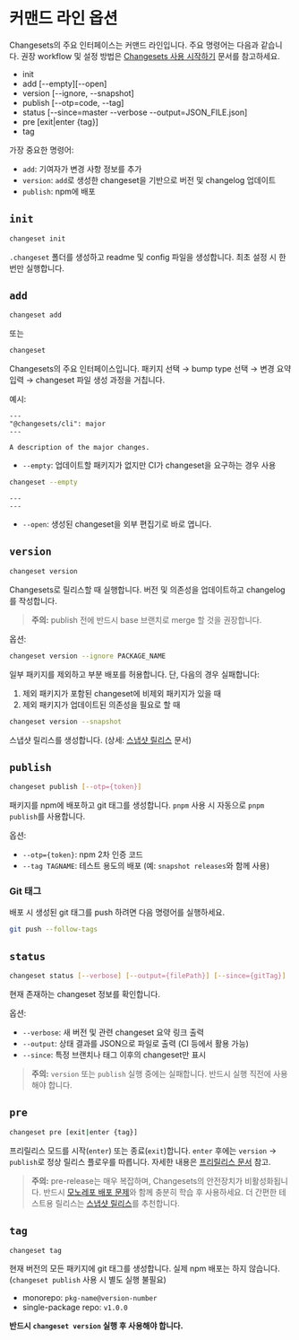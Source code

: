 # 커맨드 라인 옵션

Changesets의 주요 인터페이스는 커맨드 라인입니다. 주요 명령어는 다음과 같습니다.
권장 workflow 및 설정 방법은 [Changesets 사용 시작하기](/intro-to-using-changesets) 문서를 참고하세요.

* init
* add \[--empty]\[--open]
* version \[--ignore, --snapshot]
* publish \[--otp=code, --tag]
* status \[--since=master --verbose --output=JSON\_FILE.json]
* pre \[exit|enter {tag}]
* tag

가장 중요한 명령어:

* `add`: 기여자가 변경 사항 정보를 추가
* `version`: `add`로 생성한 changeset을 기반으로 버전 및 changelog 업데이트
* `publish`: npm에 배포

## `init`

```bash
changeset init
```

`.changeset` 폴더를 생성하고 readme 및 config 파일을 생성합니다. 최초 설정 시 한 번만 실행합니다.

## `add`

```bash
changeset add
```

또는

```bash
changeset
```

Changesets의 주요 인터페이스입니다. 패키지 선택 → bump type 선택 → 변경 요약 입력 → changeset 파일 생성 과정을 거칩니다.

예시:

```mdx
---
"@changesets/cli": major
---

A description of the major changes.
```

* `--empty`: 업데이트할 패키지가 없지만 CI가 changeset을 요구하는 경우 사용

```bash
changeset --empty
```

```mdx
---
---
```

* `--open`: 생성된 changeset을 외부 편집기로 바로 엽니다.

## `version`

```bash
changeset version
```

Changesets로 릴리스할 때 실행합니다. 버전 및 의존성을 업데이트하고 changelog를 작성합니다.

> **주의:** publish 전에 반드시 base 브랜치로 merge 할 것을 권장합니다.

옵션:

```bash
changeset version --ignore PACKAGE_NAME
```

일부 패키지를 제외하고 부분 배포를 허용합니다. 단, 다음의 경우 실패합니다:

1. 제외 패키지가 포함된 changeset에 비제외 패키지가 있을 때
2. 제외 패키지가 업데이트된 의존성을 필요로 할 때

```bash
changeset version --snapshot
```

스냅샷 릴리스를 생성합니다. (상세: [스냅샷 릴리스](/snapshot-releases) 문서)

## `publish`

```bash
changeset publish [--otp={token}]
```

패키지를 npm에 배포하고 git 태그를 생성합니다. `pnpm` 사용 시 자동으로 `pnpm publish`를 사용합니다.

옵션:

* `--otp={token}`: npm 2차 인증 코드
* `--tag TAGNAME`: 테스트 용도의 배포 (예: `snapshot releases`와 함께 사용)

### Git 태그

배포 시 생성된 git 태그를 push 하려면 다음 명령어를 실행하세요.

```bash
git push --follow-tags
```

## `status`

```bash
changeset status [--verbose] [--output={filePath}] [--since={gitTag}]
```

현재 존재하는 changeset 정보를 확인합니다.

옵션:

* `--verbose`: 새 버전 및 관련 changeset 요약 링크 출력
* `--output`: 상태 결과를 JSON으로 파일로 출력 (CI 등에서 활용 가능)
* `--since`: 특정 브랜치나 태그 이후의 changeset만 표시

> **주의:** `version` 또는 `publish` 실행 중에는 실패합니다. 반드시 실행 직전에 사용해야 합니다.

## `pre`

```bash
changeset pre [exit|enter {tag}]
```

프리릴리스 모드를 시작(`enter`) 또는 종료(`exit`)합니다.
`enter` 후에는 `version` → `publish`로 정상 릴리스 플로우를 따릅니다.
자세한 내용은 [프리릴리스 문서](/prereleases) 참고.

> **주의:** pre-release는 매우 복잡하며, Changesets의 안전장치가 비활성화됩니다. 반드시 [모노레포 배포 문제](/problems-publishing-in-monorepos)와 함께 충분히 학습 후 사용하세요. 더 간편한 테스트용 릴리스는 [스냅샷 릴리스](/snapshot-releases)를 추천합니다.

## `tag`

```bash
changeset tag
```

현재 버전의 모든 패키지에 git 태그를 생성합니다.
실제 npm 배포는 하지 않습니다. (`changeset publish` 사용 시 별도 실행 불필요)

* monorepo: `pkg-name@version-number`
* single-package repo: `v1.0.0`

**반드시 `changeset version` 실행 후 사용해야 합니다.**
